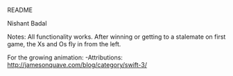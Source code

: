 README

Nishant Badal

Notes:
All functionality works.
After winning or getting to a stalemate on first game, the Xs and Os fly in from the left.

For the growing animation:
-Attributions: http://jamesonquave.com/blog/category/swift-3/